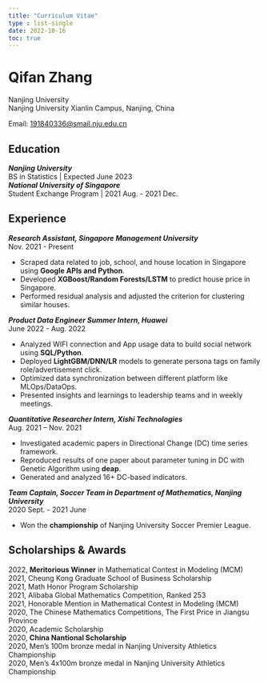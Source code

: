 ```yaml
---
title: "Curriculum Vitae"
type : list-single
date: 2022-10-16
toc: true
---
```


# Qifan Zhang

Nanjing University\
Nanjing University Xianlin Campus, Nanjing, China

Email: 191840336@smail.nju.edu.cn

## Education
***Nanjing University***\
BS in Statistics | Expected June 2023\
***National University of Singapore***\
Student Exchange Program | 2021 Aug. - 2021 Dec.

## Experience
***Research Assistant, Singapore Management University***\
Nov. 2021 - Present
- Scraped data related to job, school, and house location in Singapore using **Google APIs and Python**.
- Developed **XGBoost/Random Forests/LSTM** to predict house price in Singapore.
- Performed residual analysis and adjusted the criterion for clustering similar houses.

***Product Data Engineer Summer Intern, Huawei***\
June 2022 - Aug. 2022
- Analyzed WIFI connection and App usage data to build social network using **SQL/Python**.
- Deployed **LightGBM/DNN/LR** models to generate persona tags on family role/advertisement click.
- Optimized data synchronization between different platform like MLOps/DataOps.
- Presented insights and learnings to leadership teams and in weekly meetings.

***Quantitative Researcher Intern, Xishi Technologies***\
Aug. 2021 – Nov. 2021
- Investigated academic papers in Directional Change (DC) time series framework.
- Reproduced results of one paper about parameter tuning in DC with Genetic Algorithm using **deap**.
- Generated and analyzed 16+ DC-based indicators. 

***Team Captain, Soccer Team in Department of Mathematics, Nanjing University***\
2020 Sept. - 2021 June
- Won the **championship** of Nanjing University Soccer Premier League.

## Scholarships & Awards
2022, **Meritorious Winner** in Mathematical Contest in Modeling (MCM)\
2021, Cheung Kong Graduate School of Business Scholarship\
2021, Math Honor Program Scholarship\
2021, Alibaba Global Mathematics Competition, Ranked 253\
2021, Honorable Mention in Mathematical Contest in Modeling (MCM)\
2020, The Chinese Mathematics Competitions, The First Price in Jiangsu Province\
2020, Academic Scholarship\
2020, **China Nantional Scholarship**\
2020, Men’s 100m bronze medal in Nanjing University Athletics Championship\
2020, Men’s 4x100m bronze medal in Nanjing University Athletics Championship
